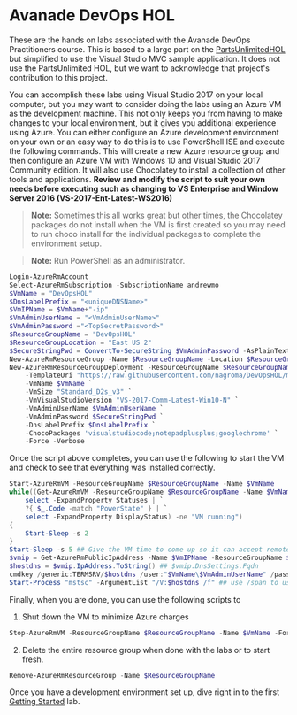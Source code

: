# Avanade DevOps HOL
These are the hands on labs associated with the Avanade DevOps Practitioners course.  This is based to a large part on the [PartsUnlimitedHOL](https://microsoft.github.io/PartsUnlimited/basic/GettingStarted.html) but simplified to use the Visual Studio MVC sample application.  It does not use the PartsUnlimited HOL, but we want to acknowledge that project's contribution to this project.

You can accomplish these labs using Visual Studio 2017 on your local computer, but you may want to consider doing the labs using an Azure VM as the development machine.  This not only keeps you from having to make changes to your local environment, but it gives you additional experience using Azure.  You can either configure an Azure development environment on your own or an easy way to do this is to use PowerShell ISE and execute the following commands.  This will create a new Azure resource group and then configure an Azure VM with Windows 10 and Visual Studio 2017 Community edition.  It will also use Chocolatey to install a collection of other tools and applications.  **Review and modify the script to suit your own needs before executing such as changing to VS Enterprise and Window Server 2016 (VS-2017-Ent-Latest-WS2016)**

>**Note:** Sometimes this all works great but other times, the Chocolatey packages do not install when the VM is first created so you may need to run choco install for the individual packages to complete the environment setup.

>**Note:** Run PowerShell as an administrator.

```PowerShell
Login-AzureRmAccount
Select-AzureRmSubscription -SubscriptionName andrewmo
$VmName = "DevOpsHOL"
$DnsLabelPrefix = "<uniqueDNSName>"
$VmIPName = $VmName+"-ip"
$VmAdminUserName = "<VmAdminUserName>"
$VmAdminPassword ="<TopSecretPassword>"
$ResourceGroupName = "DevOpsHOL"
$ResourceGroupLocation = "East US 2"
$SecureStringPwd = ConvertTo-SecureString $VmAdminPassword -AsPlainText -Force
New-AzureRmResourceGroup -Name $ResourceGroupName -Location $ResourceGroupLocation -Verbose -Force
New-AzureRmResourceGroupDeployment -ResourceGroupName $ResourceGroupName `
    -TemplateUri "https://raw.githubusercontent.com/nagroma/DevOpsHOL/master/azure-rm/azuredeploy.json" `
    -VmName $VmName `
    -VmSize "Standard_D2s_v3" `
    -VmVisualStudioVersion "VS-2017-Comm-Latest-Win10-N" `
    -VmAdminUserName $VmAdminUserName `
    -VmAdminPassword $SecureStringPwd `
    -DnsLabelPrefix $DnsLabelPrefix `
    -ChocoPackages 'visualstudiocode;notepadplusplus;googlechrome' `
    -Force -Verbose
```

Once the script above completes, you can use the following to start the VM and check to see that everything was installed correctly.

```PowerShell
Start-AzureRmVM -ResourceGroupName $ResourceGroupName -Name $VmName
while((Get-AzureRmVM -ResourceGroupName $ResourceGroupName -Name $VmName -Status | `
    select -ExpandProperty Statuses | `
    ?{ $_.Code -match "PowerState" } | `
    select -ExpandProperty DisplayStatus) -ne "VM running")
{
    Start-Sleep -s 2
}
Start-Sleep -s 5 ## Give the VM time to come up so it can accept remote requests
$vmip = Get-AzureRmPublicIpAddress -Name $VmIPName -ResourceGroupName $ResourceGroupName
$hostdns = $vmip.IpAddress.ToString() ## $vmip.DnsSettings.Fqdn
cmdkey /generic:TERMSRV/$hostdns /user:"$VmName\$VmAdminUserName" /pass:$VmAdminPassword
Start-Process "mstsc" -ArgumentList "/V:$hostdns /f" ## use /span to use both monitors
```

Finally, when you are done, you can use the following scripts to
1. Shut down the VM to minimize Azure charges
```PowerShell
Stop-AzureRmVM -ResourceGroupName $ResourceGroupName -Name $VmName -Force
```
2. Delete the entire resource group when done with the labs or to start fresh.
```PowerShell
Remove-AzureRmResourceGroup -Name $ResourceGroupName
```


Once you have a development environment set up, dive right in to the first [Getting Started](getting-started/README.md) lab.

